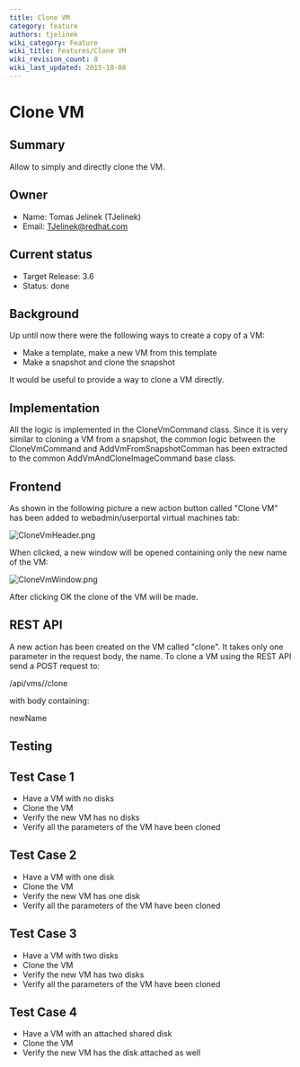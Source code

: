 ```yaml
---
title: Clone VM
category: feature
authors: tjelinek
wiki_category: Feature
wiki_title: Features/Clone VM
wiki_revision_count: 8
wiki_last_updated: 2015-10-08
---
```


# Clone VM

## Summary

Allow to simply and directly clone the VM.

## Owner

*   Name: Tomas Jelinek (TJelinek)
*   Email: <TJelinek@redhat.com>

## Current status

*   Target Release: 3.6
*   Status: done

## Background

Up until now there were the following ways to create a copy of a VM:

*   Make a template, make a new VM from this template
*   Make a snapshot and clone the snapshot

It would be useful to provide a way to clone a VM directly.

## Implementation

All the logic is implemented in the CloneVmCommand class. Since it is very similar to cloning a VM from a snapshot, the common logic between the CloneVmCommand and AddVmFromSnapshotComman has been extracted to the common AddVmAndCloneImageCommand base class.

## Frontend

As shown in the following picture a new action button called "Clone VM" has been added to webadmin/userportal virtual machines tab:

![](CloneVmHeader.png "CloneVmHeader.png")

When clicked, a new window will be opened containing only the new name of the VM:

![](CloneVmWindow.png‎ "CloneVmWindow.png‎")

After clicking OK the clone of the VM will be made.

## REST API

A new action has been created on the VM called "clone". It takes only one parameter in the request body, the name. To clone a VM using the REST API send a POST request to:

<engineUrl>/api/vms/<vm id>/clone

with body containing:

<action> <vm> <name>newName</name> </vm> </action>

## Testing

## Test Case 1

*   Have a VM with no disks
*   Clone the VM
*   Verify the new VM has no disks
*   Verify all the parameters of the VM have been cloned

## Test Case 2

*   Have a VM with one disk
*   Clone the VM
*   Verify the new VM has one disk
*   Verify all the parameters of the VM have been cloned

## Test Case 3

*   Have a VM with two disks
*   Clone the VM
*   Verify the new VM has two disks
*   Verify all the parameters of the VM have been cloned

## Test Case 4

*   Have a VM with an attached shared disk
*   Clone the VM
*   Verify the new VM has the disk attached as well

